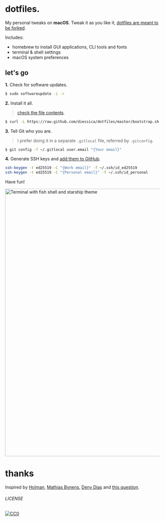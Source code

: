 # dotfiles.

My personal tweaks on **macOS**. Tweak it as you like it, [dotfiles are meant to be forked](http://zachholman.com/2010/08/dotfiles-are-meant-to-be-forked).

Includes:

- homebrew to install GUI applications, CLI tools and fonts
- terminal & shell settings
- macOS system preferences

## let's go

**1.** Check for software updates.

```sh
$ sudo softwareupdate -i -r
```

**2.** Install it all.

> [check the file contents](bootstrap.sh).

```sh
$ curl -L https://raw.github.com/diessica/dotfiles/master/bootstrap.sh | sh
```

**3.** Tell Git who you are.

> I prefer doing it in a separate `.gitlocal` file, referred by `.gitconfig`.

```sh
$ git config -f ~/.gitlocal user.email "{Your email}"
```

**4.** Generate SSH keys and [add them to GitHub](https://github.com/settings/keys).

```sh
ssh-keygen -t ed25519 -C "{Work email}" -f ~/.ssh/id_ed25519
ssh-keygen -t ed25519 -C "{Personal email}" -f ~/.ssh/id_personal
```

Have fun!

<img width="871" alt="Terminal with fish shell and starship theme" src="https://user-images.githubusercontent.com/62347788/193208577-484a81a7-32c6-4732-b182-47c0e9193b57.png">

# thanks

Inspired by [Holman](https://github.com/holman), [Mathias Bynens](https://github.com/mathiasbynens/dotfiles), [Deny Dias](https://github.com/denydias/dotfiles) and [this question](http://stackoverflow.com/questions/171563/whats-in-your-zshrc).

###### LICENSE

[![CC0](http://mirrors.creativecommons.org/presskit/buttons/88x31/svg/cc-zero.svg)](http://creativecommons.org/publicdomain/zero/1.0/)
